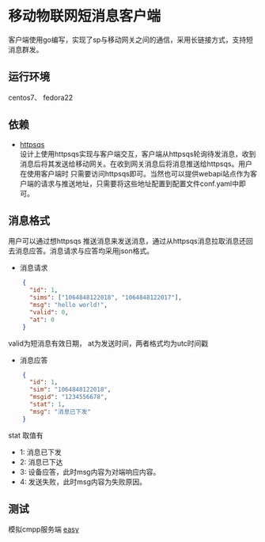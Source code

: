# 移动物联网短消息客户端
客户端使用go编写，实现了sp与移动网关之间的通信，采用长链接方式，支持短消息群发。
## 运行环境
centos7、 fedora22
## 依赖
* [httpsqs](http://zyan.cc/httpsqs/)  
设计上使用httpsqs实现与客户端交互，客户端从httpsqs轮询待发消息，收到消息后将其发送给移动网关。在收到网关消息后将消息推送给httpsqs。用户在使用客户端时
只需要访问httpsqs即可。当然也可以提供webapi站点作为客户端的请求与推送地址，只需要将这些地址配置到配置文件conf.yaml中即可。
## 消息格式
用户可以通过想httpsqs 推送消息来发送消息，通过从httpsqs消息拉取消息还回去消息应答。消息请求与应答均采用json格式。
* 消息请求  
``` json
    {
      "id": 1,
      "sims": ["1064848122018", "1064848122017"],
      "msg": "hello world!",
      "valid": 0,
      "at": 0
    }
```  
valid为短消息有效日期， at为发送时间，两者格式均为utc时间戳  
* 消息应答
``` json
    {
      "id": 1,
      "sim": "1064848122018",
      "msgid": "1234556678",
      "stat": 1,
      "msg": "消息已下发"
    }
```  
stat 取值有  
  * 1:  消息已下发  
  * 2:  消息已下达  
  * 3:  设备应答，此时msg内容为对端响应内容。
  * 4:  发送失败，此时msg内容为失败原因。  
  
 ## 测试  
 模拟cmpp服务端 [easy](https://github.com/svnwell/easy.git)
 

